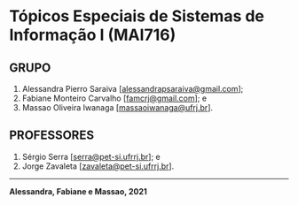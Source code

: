 # Tópicos Especiais de Sistemas de Informação I (MAI716)

## GRUPO

1. Alessandra Pierro Saraiva [alessandrapsaraiva@gmail.com];
2. Fabiane Monteiro Carvalho [famcrj@gmail.com]; e
3. Massao Oliveira Iwanaga [massaoiwanaga@ufrj.br].

## PROFESSORES

1. Sérgio Serra [serra@pet-si.ufrrj.br]; e
2. Jorge Zavaleta [zavaleta@pet-si.ufrrj.br].

---
**Alessandra, Fabiane e Massao, 2021**

